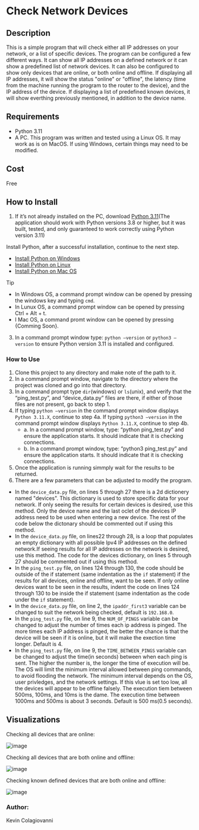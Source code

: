 # Check Network Devices

## Description
This is a simple program that will check either all IP addresses on your network, or a
list of specific devices. The program can be configured a few different ways. It can show
all IP addresses on a defined network or it can show a predefined list of network devices.
It can also be configured to show only devices that are online, or both online and offline. 
If displaying all IP addresses, it will show the status "online" or "offline", the latency 
(time from the machine running the program to the router to the device), and the IP address 
of the device. If displaying a list of predefined known devices, it will show everthing 
previously mentioned, in addition to the device name.

## Requirements
- Python 3.11
- A PC. This program was written and tested using a Linux OS. It may work as is on MacOS. If using Windows, certain things may need to be modified. 

## Cost
Free

## How to Install

1. If it’s not already installed on the PC, download [Python 3.11](https://www.python.org/downloads/release/python-3119/)(The application should work with Python versions 3.8 or higher, but it was built, tested, and only guaranteed to work correctly using Python version 3.11)

Install Python, after a successful installation, continue to the next step.

   - [Install Python on Windows](https://www.geeksforgeeks.org/how-to-install-python-on-windows/)
   - [Install Python on Linux](https://www.geeksforgeeks.org/how-to-install-python-on-linux/)
   - [Install Python on Mac OS](https://docs.python.org/3/using/mac.html)

> [!Tip]
>  - In Windows OS, a command prompt window can be opened by pressing the windows key and typing `cmd`.
>  - In Lunux OS, a command prompt window can be opened by pressing Ctrl + Alt + t.
>  - I Mac OS, a command promt window can be opened by pressing {Comming Soon}.

3. In a command prompt window type: `python –version` or `python3 –version`  to ensure Python version 3.11 is installed and configured.

### How to Use
1. Clone this project to any directory and make note of the path to it.
2. In a command prompt window, navigate to the directory where the project was cloned and go into that directory.
3. In a command prompt type `dir`(windows) or `ls`(unix), and verify that the “ping_test.py”, and “device_data.py” files are there, if either of those files are not present, go back to step 1.
4. If typing `python –version` in the command prompt window displays `Python 3.11.X`, continue to step 4a. If typing `python3 –version` in the command prompt window displays `Python 3.11.X`, continue to step 4b.
    - a. In a command prompt window, type: “python ping_test.py” and ensure the application starts. It should indicate that it is checking connections.
    - b. In a command prompt window, type: “python3 ping_test.py” and ensure the application starts. It should indicate that it is checking connections.
5. Once the application is running simmply wait for the results to be returned.
6. There are a few parameters that can be adjusted to modify the program.
  - In the `device_data.py` file, on lines 5 through 27 there is a 2d dictionery named "devices". This dictionary is used to store specific data for your network. If only seeing the results for certain devices is
    desired, use this method. Only the device name and the last oclet of the devices IP address need to be used when entering a new device. The rest of the code below the dictonary should be commented out if using 
    this method.
  - In the `device_data.py` file, on lines22 through 28, is a loop that populates an empty dictionary with all possible Ipv4 IP addresses on the defined network.If seeing results for all IP addresses on the network
    is desired, use this method. The code for the devices dictionary, on lines 5 through 27 should be commented out if using this method.
  - In the `ping_test.py` file, on lines 124 through 130, the code should be outside of the if statement (same indentation as the `if` statement) if the results for all devices, online and offline, want to be seen.
    If only online devices want to be seen in the results, indent the code on lines 124 through 130 to be inside the if statement (same indentation as the code under the `if` statement).
  - In the `device_data.py` file, on line 2, the `ipaddr_first3` variable can be changed to suit the network being checked, default is `192.168.0`.
  - In the `ping_test.py` file, on line 9, the `NUM_OF_PINGS` variable can be changed to adjust the number of times each ip address is pinged. The more times each IP address is pinged, the better the chance is that the device will be seen if it is online, but it will make the exection time longer. Default is 4. 
  - In the `ping_test.py` file, on line 9, the `TIME_BETWEEN_PINGS` variable can be changed to adjust the time(in seconds) between when each ping is sent. The higher the number is, the longer the time of execution will be. The OS will limit the minimum interval allowed between ping commands, to avoid flooding the network. The minimum interval depends on the OS, user privledges, and the network settings. If this vlue is set too low, all the devices will appear to be offline falsely. The execution tiem between 500ms, 100ms, and 10ms is the dame. The execution time between 1000ms and 500ms is about 3 seconds. Default is 500 ms(0.5 seconds).  

## Visualizations
Checking all devices that are online:

![image](https://github.com/user-attachments/assets/d6e6975c-4019-4808-8789-1bbce3e5a510)

Checking all devices that are both online and offline:

![image](https://github.com/user-attachments/assets/5e617e7b-acd8-48e8-88ba-6abc02156e4e)

Checking known defined devices that are both online and offline:

![image](https://github.com/user-attachments/assets/60a78841-6d97-485a-a251-846dc30e26c4)

### Author:
Kevin Colagiovanni
